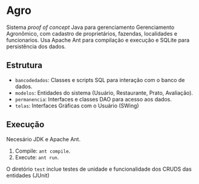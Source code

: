 # Agro

Sistema *proof of concept* Java para gerenciamento Gerenciamento Agronômico, com cadastro de proprietários, fazendas, localidades e funcionarios. Usa Apache Ant para compilação e execução e SQLite para persistência dos dados.

## Estrutura

-   `bancodedados`: Classes e scripts SQL para interação com o banco de dados.
-   `modelos`: Entidades do sistema (Usuário, Restaurante, Prato, Avaliação).
-   `permanencia`: Interfaces e classes DAO para acesso aos dados.
-   `telas`: Interfaces Gráficas com o Usuário (SWing)

## Execução
Necesário JDK e Apache Ant.
1.  Compile: `ant compile`.
2.  Execute: `ant run`.

O diretório `test` inclue testes de unidade e funcionalidade dos CRUDS das entidades (JUnit)


